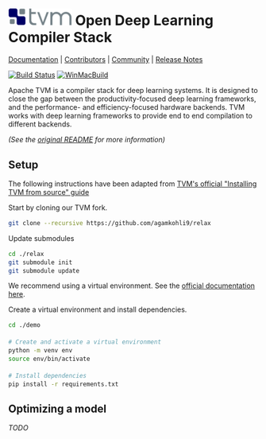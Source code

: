 <!--- Licensed to the Apache Software Foundation (ASF) under one -->
<!--- or more contributor license agreements.  See the NOTICE file -->
<!--- distributed with this work for additional information -->
<!--- regarding copyright ownership.  The ASF licenses this file -->
<!--- to you under the Apache License, Version 2.0 (the -->
<!--- "License"); you may not use this file except in compliance -->
<!--- with the License.  You may obtain a copy of the License at -->

<!---   http://www.apache.org/licenses/LICENSE-2.0 -->

<!--- Unless required by applicable law or agreed to in writing, -->
<!--- software distributed under the License is distributed on an -->
<!--- "AS IS" BASIS, WITHOUT WARRANTIES OR CONDITIONS OF ANY -->
<!--- KIND, either express or implied.  See the License for the -->
<!--- specific language governing permissions and limitations -->
<!--- under the License. -->

<img src=https://raw.githubusercontent.com/apache/tvm-site/main/images/logo/tvm-logo-small.png width=128/> Open Deep Learning Compiler Stack
==============================================
[Documentation](https://tvm.apache.org/docs) |
[Contributors](CONTRIBUTORS.md) |
[Community](https://tvm.apache.org/community) |
[Release Notes](NEWS.md)

[![Build Status](https://ci.tlcpack.ai/buildStatus/icon?job=tvm/main)](https://ci.tlcpack.ai/job/tvm/job/main/)
[![WinMacBuild](https://github.com/apache/tvm/workflows/WinMacBuild/badge.svg)](https://github.com/apache/tvm/actions?query=workflow%3AWinMacBuild)

Apache TVM is a compiler stack for deep learning systems. It is designed to close the gap between the
productivity-focused deep learning frameworks, and the performance- and efficiency-focused hardware backends.
TVM works with deep learning frameworks to provide end to end compilation to different backends.

*(See the [original README](https://github.com/apache/tvm/blob/main/README.md) for more information)*

## Setup

The following instructions have been adapted from [TVM's official "Installing TVM from source" guide](https://tvm.apache.org/docs/install/from_source.html#developers-get-source-from-github)

Start by cloning our TVM fork.
```bash
git clone --recursive https://github.com/agamkohli9/relax
```

Update submodules
```bash
cd ./relax
git submodule init
git submodule update
```

We recommend using a virtual environment. See the [official documentation here](https://docs.python.org/3/library/venv.html).

Create a virtual environment and install dependencies.
```bash
cd ./demo

# Create and activate a virtual environment
python -m venv env
source env/bin/activate

# Install dependencies
pip install -r requirements.txt
```


## Optimizing a model

*TODO*

